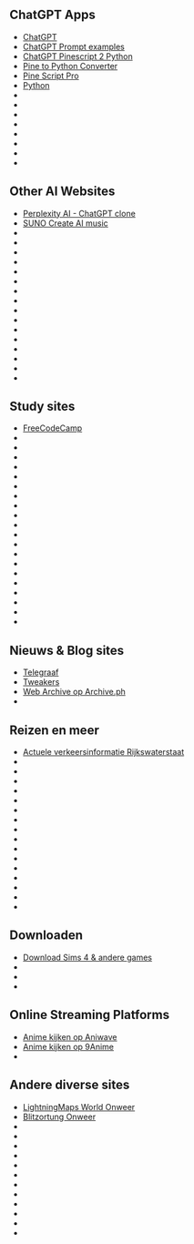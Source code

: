 ## ChatGPT Apps

* [ChatGPT](https://chat.openai.com/)
* [ChatGPT Prompt examples](https://platform.openai.com/docs/examples)
* [ChatGPT Pinescript 2 Python](https://chatgpt.com/g/g-jd2N9EVsv-pinescript-2-python)
* [Pine to Python Converter](https://chatgpt.com/g/g-KltZfpAIp-pine-to-python-converter)
* [Pine Script Pro](https://chatgpt.com/g/g-VRzMQlMs4-pine-script-pro)
* [Python](https://chatgpt.com/g/g-cKXjWStaE-python)
* []()
* []()
* []()
* []()
* []()
* []()
* []()
* []()

## Other AI Websites

* [Perplexity AI - ChatGPT clone](https://www.perplexity.ai/)
* [SUNO Create AI music](https://suno.com/)
* []()
* []()
* []()
* []()
* []()
* []()
* []()
* []()
* []()
* []()
* []()
* []()
* []()
* []()
* []()
* []()

## Study sites

* [FreeCodeCamp](https://www.freecodecamp.org/learn/)
* []()
* []()
* []()
* []()
* []()
* []()
* []()
* []()
* []()
* []()
* []()
* []()
* []()
* []()
* []()
* []()
* []()
* []()
* []()
* []()

## Nieuws & Blog sites

* [Telegraaf](https://www.telegraaf.nl/)
* [Tweakers](https://tweakers.net/)
* [Web Archive op Archive.ph](https://archive.ph/)
* []()

## Reizen en meer

* [Actuele verkeersinformatie Rijkswaterstaat](https://www.rwsverkeersinfo.nl/)
* []()
* []()
* []()
* []()
* []()
* []()
* []()
* []()
* []()
* []()
* []()
* []()
* []()
* []()
* []()
* []()



## Downloaden

* [Download Sims 4 & andere games](https://g4u.to/en/9653-the-sims-4-digital-deluxe-edition-multi17-elamigos)
* []()
* []()
* []()

## Online Streaming Platforms

* [Anime kijken op Aniwave](https://aniwave.to/)
* [Anime kijken op 9Anime](https://9anime.to/home)
* []()

## Andere diverse sites

* [LightningMaps World Onweer](http://www.lightningmaps.org/?lang=nl#m=oss;t=3;s=0;o=0;b=;ts=0;y=51.2138;x=5.5426;z=7;d=2;dl=2;dc=0;)
* [Blitzortung Onweer](https://www.blitzortung.org/en/live_lightning_maps.php)
* []()
* []()
* []()
* []()
* []()
* []()
* []()
* []()
* []()
* []()
* []()
* []()
